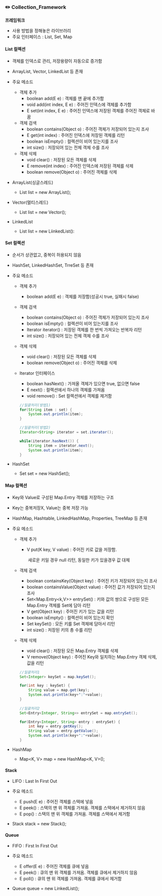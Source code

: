 ### :pencil2: Collection_Framework​

**프레임워크**

- 사용 방법을 정해놓은 라이브러리
- 주요 인터페이스 : List, Set, Map



#### List 컬렉션

- 객체를 인덱스로 관리, 저장용량이 자동으로 증가함
- ArrayList, Vector, LinkedList 등 존재

- 주요 메소드
  - 객체 추가
    - boolean add(E e) : 객체를 맨 끝에 추가함
    - void add(int index, E e) : 주어진 인덱스에 객체를 추가함
    - E set(int index, E e) : 주어진 인덱스에 저장된 객체를 주어진 객체로 바꿈
  - 객체 검색
    - boolean contains(Object o) : 주어진 객체가 저장되어 있는지 조사
    - E get(int index) : 주어진 인덱스에 저장된 객체를 리턴
    - boolean isEmpty() : 컬렉션이 비어 있는지를 조사
    - int size() : 저장되어 있는 전체 객체 수를 조사
  - 객체 삭제
    - void clear() : 저장된 모든 객체를 삭제
    - E remove(int index)  : 주어진 인덱스에 저장된 객체를 삭제
    - boolean remove(Object o) : 주어진 객체를 삭제
- ArrayList(싱글스레드)
  - List<E> list = new ArrayList<E>();

- Vector(멀티스레드)
  - List<E> list = new Vector<E>();
- LinkedList
  - List<E> list = new LiinkedList<E>():



#### Set 컬렉션

- 순서가 상관없고, 중복이 허용되지 않음
- HashSet, LinkedHashSet, TrreSet 등 존재

- 주요 메소드

  - 객체 추가

    - boolean add(E e) : 객체를 저장함(성공시 true, 실패시 false)

  - 객체 검색

    - boolean contains(Object o) : 주어진 객체가 저장되어 있는지 조사
    - boolean isEmpty() : 컬렉션이 비어 있는지를 조사
    - Iterator<E> iterator()  : 저장된 객체를 한 번씩 가져오는 반복자 리턴
    - int size() : 저장되어 있는 전체 객체 수를 조사

  - 객체 삭제

    - void clear() : 저장된 모든 객체를 삭제
    - boolean remove(Object o) : 주어진 객체를 삭제

  - Iterator 인터페이스

    - boolean hasNext() : 가져올 객체가 있으면 true, 없으면 false
    - E next() : 컬렉션에서 하나의 객체를 가져옴
    - void remove() : Set 컬렉션에서 객체를 제거함

    ```java
    //일괄처리(방법1)
    for(String item : set) {
        System.out.println(item);
    }
    
    //일괄처리(방법2)
    Iterator<String> iterator = set.iterator();
    
    while(iterator.hasNext()) {
        String item = iterator.next();
        System.out.println(item);
    }
    ```

- HashSet

  - Set<E> set = new HashSet<E>();



#### Map 컬렉션

- Key와 Value로 구성된 Map.Entry 객체를 저장하는 구조
- Key는 중복저장X, Value는 중복 저장 가능
- HashMap, Hashtable, LinkedHashMap, Properties, TreeMap 등 존재

- 주요 메소드

  - 객체 추가

    - V put(K key, V value) : 주어진 키로 값을 저장함. 

      ​										새로운 키일 경우 null 리턴, 동일한 키가 있을경우 값 대체

  - 객체 검색

    - boolean containsKey(Object key) : 주어진 키가 저장되어 있는지 조사
    - boolean containsValue(Object value) : 주어진 값가 저장되어 있는지 조사
    - Set<Map.Entry<k,V>> entrySet()  : 키와 값의 쌍으로 구성된 모든 Map.Entry 객체를 Set에 담아 리턴
    - V get(Object key) : 주어진 키가 있는 값을 리턴
    - boolean isEmpty() : 컬렉션이 비어 있는지 확인
    - Set<k> keySet() : 모든 키를 Set 객체에 담아서 리턴
    - int size() : 저장된 키의 총 수를 리턴

  - 객체 삭제

    - void clear() : 저장된 모든 Map.Entry 객체를 삭제
    - V remove(Object key) : 주어진 Key와 일치하는 Map.Entry 객체 삭제, 값을 리턴

    ```java
    //일괄처리1
    Set<Integer> keySet = map.keySet();
    
    for(int key : keySet) {
        String value = map.get(key);
        System.out.println(key+":"+value);
    }
    				
    //일괄처리2
    Set<Entry<Integer, String>> entrySet = map.entrySet();
    
    for(Entry<Integer, String> entry : entrySet) {
        int key = entry.getKey();
        String value = entry.getValue();
        System.out.println(key+":"+value);
    }
    ```

- HashMap

  - Map<K, V> map = new HashMap<K, V>();



#### Stack

- LIFO : Last In First Out

- 주요 메소드
  - E push(E e) : 주어진 객체를 스택에 넣음
  - E peek() : 스택의 맨 위 객체를 가져옴. 객체를 스택에서 제거하지 않음
  - E pop() : 스택의 맨 위 객체를 가져옴. 객체를 스택에서 제거함
- Stack<E> stack = new Stack<E>();



#### Queue

- FIFO : First In First Out

- 주요 메소드
  - E offer(E e) : 주어진 객체를 큐에 넣음
  - E peek() : 큐의 맨 위 객체를 가져옴. 객체를 큐에서 제거하지 않음
  - E poll() : 큐의 맨 위 객체를 가져옴. 객체를 큐에서 제거함
- Queue<E> queue = new LinkedList<E>();